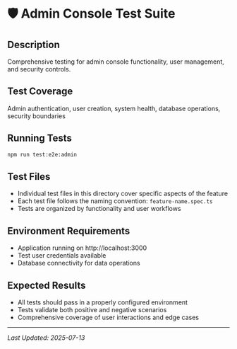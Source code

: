 # 🛡️ Admin Console Test Suite

## Description
Comprehensive testing for admin console functionality, user management, and security controls.

## Test Coverage
Admin authentication, user creation, system health, database operations, security boundaries

## Running Tests
```bash
npm run test:e2e:admin
```

## Test Files
- Individual test files in this directory cover specific aspects of the feature
- Each test file follows the naming convention: `feature-name.spec.ts`
- Tests are organized by functionality and user workflows

## Environment Requirements
- Application running on http://localhost:3000
- Test user credentials available
- Database connectivity for data operations

## Expected Results
- All tests should pass in a properly configured environment
- Tests validate both positive and negative scenarios
- Comprehensive coverage of user interactions and edge cases

---

*Last Updated: 2025-07-13*
